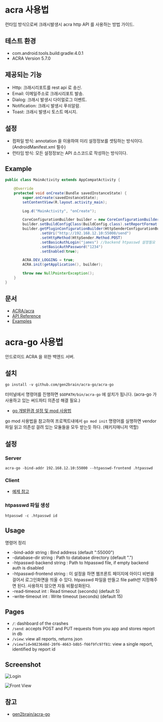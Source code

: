 # acra 사용법

런타임 방식으로써 크래시발생시 acra http API 를 사용하는 방법 가이드.

## 테스트 환경

* com.android.tools.build:gradle:4.0.1
* ACRA Version 5.7.0

## 제공되는 기능

* Http: 크래시리포트를 rest api 로 송신.
* Email: 이메일주소로 크래시리포트 발송.
* Dialog: 크래시 발생시 다이얼로그 이벤트.
* Notification: 크래시 발생시 푸쉬알람.
* Toast: 크래시 발생시 토스트 메시지.

## 설정

* 컴파일 방식: annotation 을 이용하여 미리 설정정보를 셋팅하는 방식이다.(AndroidManifest.xml 필수)
* 런타임 방식: 모든 설정정보는 API 소스코드로 작성하는 방식이다.

## Example

```java
public class MainActivity extends AppCompatActivity {

    @Override
    protected void onCreate(Bundle savedInstanceState) {
        super.onCreate(savedInstanceState);
        setContentView(R.layout.activity_main);

        Log.d("MainActivity", "onCreate");

        CoreConfigurationBuilder builder = new CoreConfigurationBuilder(this);
        builder.setBuildConfigClass(BuildConfig.class).setReportFormat(StringFormat.JSON);
        builder.getPluginConfigurationBuilder(HttpSenderConfigurationBuilder.class)
                .setUri("http://192.168.12.10:55000/send")
                .setHttpMethod(HttpSender.Method.POST)
                .setBasicAuthLogin("james") //backend htpasswd 설정필요
                .setBasicAuthPassword("1234")
                .setEnabled(true);

        ACRA.DEV_LOGGING = true;
        ACRA.init(getApplication(), builder);

        throw new NullPointerException();
    }
}
```

## 문서

* [ACRA/acra](https://github.com/ACRA/acra)
* [API Reference](https://github.com/ACRA/acra/wiki)
* [Examples](https://github.com/ACRA/acra/wiki/Examples)

# acra-go 사용법

안드로이드 ACRA 을 위한 백엔드 서버.

## 설치

```
go install -v github.com/gen2brain/acra-go/acra-go
```

터미널에서 명령어를 진행하면 `$GOPATH/bin/acra-go` 에 설치가 됩니다.
(acra-go 가 사용하고 있는 써드파티 의존성 해결 필요.)

* [go 개발환경 설정 및 mod 사용법](../go/go-develop-env.md)

go mod 사용법을 참고하여 프로젝트내에서 `go mod init` 명령어를 실행하면 vendor 파일 읽고 의존성 걸려 있는 모듈들을 모두 받는듯 하다. (패키지매니저 역할)

## 설정

### Server

```
acra-go -bind-addr 192.168.12.10:55000 --htpasswd-frontend .htpasswd
```

### Client

* [예제 참고](#example)

### htpasswd 파일 생성

```
htpasswd -c .htpasswd id
```

## Usage

명령어 정리

* -bind-addr string : Bind address (default ":55000")
* -database-dir string : Path to database directory (default ".")
* -htpasswd-backend string : Path to htpasswd file, if empty backend auth is disabled
* -htpasswd-frontend string : 이 설정을 하면 웹프론트 페이지에 아이디 비번을 걸어서 로그인화면을 띄울 수 있다. htpasswd 파일을 만들고 file path만 지정해주면 된다. 사용하지 않으면 자동 비활성화된다.
* -read-timeout int : Read timeout (seconds) (default 5)
* -write-timeout int : Write timeout (seconds) (default 15)

## Pages

* `/`: dashboard of the crashes
* `/send`: accepts POST and PUT requests from you app and stores report in db
* `/view`: view all reports, returns json
* `/view?id=9823648d-20f6-4663-b8b5-f66f9fc97f81`: view a single report, identified by report id

## Screenshot

![Login](https://user-images.githubusercontent.com/20632507/115683507-7bf26280-a391-11eb-96c1-160db3df183d.gif)

![Front View](https://user-images.githubusercontent.com/20632507/115683529-844a9d80-a391-11eb-94b5-0fa76288eccf.gif)

## 참고

* [gen2brain/acra-go](https://github.com/gen2brain/acra-go)